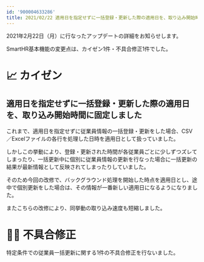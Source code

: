 ```yaml
---
id: '900004633286'
title: 2021/02/22 適用日を指定せずに一括登録・更新した際の適用日を、取り込み開始時間に固定しました 他1件
---
```

2021年2月22日（月）に行なったアップデートの詳細をお知らせします。

SmartHR基本機能の変更点は、カイゼン1件・不具合修正1件でした。

# 📈 カイゼン

## 適用日を指定せずに一括登録・更新した際の適用日を、取り込み開始時間に固定しました

これまで、適用日を指定せずに従業員情報の一括登録・更新をした場合、CSV／Excelファイルの各行を処理した日時を適用日として扱っていました。

しかしこの挙動により、登録・更新された時間が各従業員ごとに少しずつズレてしまったり、一括更新中に個別に従業員情報の更新を行なった場合に一括更新の結果が最新情報として反映されてしまったりしていました。

そのため今回の改修で、バックグラウンド処理を開始した時点を適用日とし、途中で個別更新をした場合は、その情報が一番新しい適用日になるようになりました。

またこちらの改修により、同挙動の取り込み速度も短縮しました。

# 👨‍⚕️ 不具合修正

特定条件での従業員一括更新に関する1件の不具合修正を行ないました。
